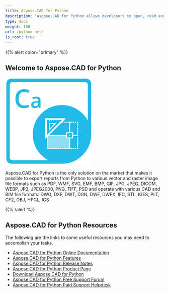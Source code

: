 ```yaml
---
title: Aspose.CAD for Python
description: "Aspose.CAD for Python allows developers to open, read and process AutoCAD DWG, DXF, DWT and other CAD and BIM file formats, such as: DGN, DWF, DWFX, IFC, STL, IGES, PLT, CF2, OBJ, HPGL, IGS."
type: docs
weight: 100
url: /python-net/
is_root: true
---
```


{{% alert color="primary" %}}

## **Welcome to Aspose.CAD for Python**

![Aspose.CAD for Python Product Logo](home_4.png)

Aspose.CAD for Python is the only solution on the market that makes it possible to export reports from Python to various vector and raster image file formats such as PDF, WMF, SVG, EMF, BMP, GIF, JPG, JPEG, DICOM, WEBP, JP2, JPEG2000, PNG, TIFF, PSD and operate with various CAD and BIM file formats: DWG, DXF, DWT, DGN, DWF, DWFX, IFC, STL, IGES, PLT, CF2, OBJ, HPGL, IGS

{{% /alert %}}

## **Aspose.CAD for Python Resources**

The following are the links to some useful resources you may need to accomplish your tasks.

- [Aspose.CAD for Python Online Documentation](/cad/python-net/)
- [Aspose.CAD for Python Features](/cad/python-net/features-overview/)
- [Aspose.CAD for Python Release Notes](https://releases.aspose.com/cad/python-net/release-notes/)
- [Aspose.CAD for Python Product Page](https://products.aspose.com/cad/python-net/)
- [Download Aspose.CAD for Python](https://downloads.aspose.com/cad/python-net)
- [Aspose.CAD for Python Free Support Forum](https://forum.aspose.com/c/cad/19)
- [Aspose.CAD for Python Paid Support Helpdesk](https://helpdesk.aspose.com/)
